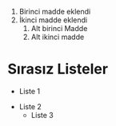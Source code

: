 1. Birinci madde eklendi
2. İkinci madde eklendi
   1. Alt birinci Madde
   2. Alt ikinci madde
   
 # Sırasız Listeler
 
 * Liste 1
 - Liste 2
   * Liste 3
